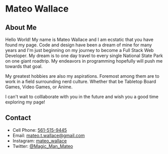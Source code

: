 # Mateo Wallace

## About Me

Hello World! My name is Mateo Wallace and I am ecstatic that you have found my page. Code and design have been a dream of mine for many years and I'm just beginning on my journey to become a Full Stack Web Developer.
My dream is to one day travel to every single National State Park on one giant roadtrip. My endeavors in programming hopefully will push me towards that goal.

My greatest hobbies are also my aspirations. Foremost among them are to work in a field surrounding nerd culture. Whether that be Tabletop Board Games, Video Games, or Anime.

I can't wait to colllaborate with you in the future and wish you a good time exploring my page!

<!-- Kudos for finding this note!
As a reward for finding it, heres a fun fact!
The first D&D campaign I ever ran was called Dawn's Ascension-->

## Contact

- Cell Phone: [561-515-9445](5615159445)
- Email: [mateo.t.wallace@gmail.com](mateo.t.wallace@gmail.com)
- Instagram: [mateo_wallace](https://www.instagram.com/mateo_wallace/)
- Twitter: [@Magic_Man_Mateo](https://twitter.com/Magic_Man_Mateo)
